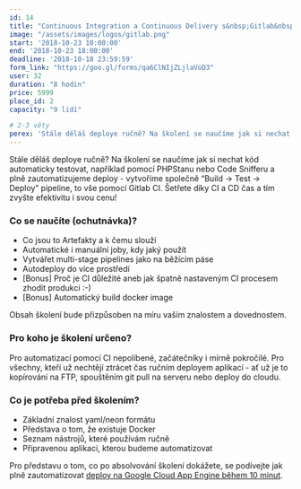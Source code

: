 ```yaml
---
id: 14
title: "Continuous Integration a Continuous Delivery s&nbsp;Gitlab&nbsp;CI&nbsp;z&nbsp;0&nbsp;na&nbsp;100"
image: "/assets/images/logos/gitlab.png"
start: '2018-10-23 10:00:00'
end: '2018-10-23 18:00:00'
deadline: '2018-10-18 23:59:59'
form_link: "https://goo.gl/forms/qa6ClNIjZLjlaVoD3"
user: 32
duration: "8 hodin"
price: 5999
place_id: 2
capacity: "9 lidí"

# 2-3 věty
perex: 'Stále děláš deploye ručně? Na školení se naučíme jak si nechat kód automaticky testovat, například pomocí PHPStanu nebo Code Snifferu a plně zautomatizujeme deploy - vytvoříme společně “Build → Test → Deploy” pipeline, to vše pomocí Gitlab CI.  Šetřete díky CI a CD čas a tím zvyšte efektivitu i svou cenu!'
---
```


Stále děláš deploye ručně? Na školení se naučíme jak si nechat kód automaticky testovat, například pomocí PHPStanu nebo Code Snifferu a plně zautomatizujeme deploy - vytvoříme společně “Build → Test → Deploy” pipeline, to vše pomocí Gitlab CI.  Šetřete díky CI a CD čas a tím zvyšte efektivitu i svou cenu!

### Co se naučíte (ochutnávka)?

- Co jsou to Artefakty a k čemu slouží
- Automatické i manuální joby, kdy jaký použít
- Vytvářet multi-stage pipelines jako na běžícím páse
- Autodeploy do více prostředí
- [Bonus] Proč je CI důležité aneb jak špatně nastaveným CI procesem zhodit produkci :-)
- [Bonus] Automatický build docker image

Obsah školení bude přizpůsoben na míru vaším znalostem a dovednostem.

### Pro koho je školení určeno?

Pro automatizací pomocí CI nepolíbené, začátečníky i mírně pokročilé. 
Pro všechny, kteří už nechtějí ztrácet čas ručním deployem aplikací - ať už je to kopírování na FTP, spouštěním git pull na serveru nebo deploy do cloudu.

### Co je potřeba před školením?

- Základní znalost yaml/neon formátu
- Představa o tom, že existuje Docker
- Seznam nástrojů, které používám ručně
- Připravenou aplikaci, kterou budeme automatizovat

Pro představu o tom, co po absolvování školení dokážete, se podívejte jak plně zautomatizovat <a href="https://www.facebook.com/pehapkari/videos/vl.271120013524654/472092719945370/?type=1 ">deploy na Google Cloud App Engine během 10 minut</a>.
